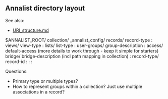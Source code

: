 Annalist directory layout
-------------------------

See also:

- [URI_structure.md](./notes/URI_structure.md)

$ANNALIST_ROOT/
  collection/
    _annalist_config/
      records/
        record-type
         :
      views/
        view-type
         :
      lists/
        list-type
         :
      user-groups/
        group-description
         :
      access/
        default-access
        (more details to work through - keep it simple for starters)
      bridge/
        bridge-description (incl path mapping in collection)
         :
    record-type/
      record-id
       :
     :
   :


Questions:

* Primary type or multiple types?
* How to represent groups within a collection?  Just use multiple associations in a record?
